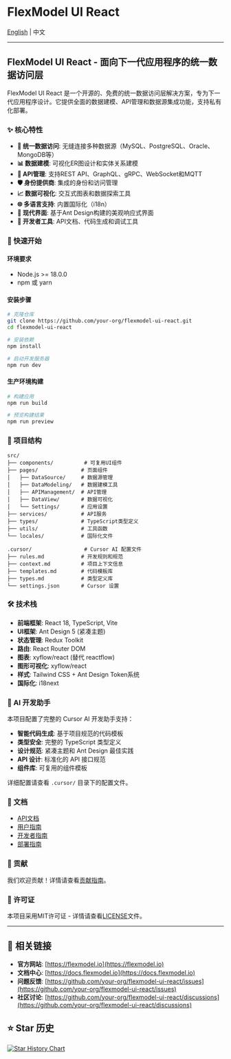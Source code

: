 # FlexModel UI React

[English](./README_EN.md) | 中文

---

## FlexModel UI React - 面向下一代应用程序的统一数据访问层

FlexModel UI React 是一个开源的、免费的统一数据访问层解决方案，专为下一代应用程序设计。它提供全面的数据建模、API管理和数据源集成功能，支持私有化部署。

### ✨ 核心特性

- **🔗 统一数据访问**: 无缝连接多种数据源（MySQL、PostgreSQL、Oracle、MongoDB等）
- **📊 数据建模**: 可视化ER图设计和实体关系建模
- **🔌 API管理**: 支持REST API、GraphQL、gRPC、WebSocket和MQTT
- **🛡️ 身份提供商**: 集成的身份和访问管理
- **📈 数据可视化**: 交互式图表和数据探索工具
- **🌐 多语言支持**: 内置国际化（i18n）
- **🎨 现代界面**: 基于Ant Design构建的美观响应式界面
- **🔧 开发者工具**: API文档、代码生成和调试工具

### 🚀 快速开始

#### 环境要求

- Node.js >= 18.0.0
- npm 或 yarn

#### 安装步骤

```bash
# 克隆仓库
git clone https://github.com/your-org/flexmodel-ui-react.git
cd flexmodel-ui-react

# 安装依赖
npm install

# 启动开发服务器
npm run dev
```

#### 生产环境构建

```bash
# 构建应用
npm run build

# 预览构建结果
npm run preview
```

### 📁 项目结构

```
src/
├── components/          # 可复用UI组件
├── pages/              # 页面组件
│   ├── DataSource/     # 数据源管理
│   ├── DataModeling/   # 数据建模工具
│   ├── APIManagement/  # API管理
│   ├── DataView/       # 数据可视化
│   └── Settings/       # 应用设置
├── services/           # API服务
├── types/              # TypeScript类型定义
├── utils/              # 工具函数
└── locales/            # 国际化文件

.cursor/                 # Cursor AI 配置文件
├── rules.md            # 开发规则和规范
├── context.md          # 项目上下文信息
├── templates.md        # 代码模板库
├── types.md            # 类型定义库
└── settings.json       # Cursor 设置
```

### 🛠️ 技术栈

- **前端框架**: React 18, TypeScript, Vite
- **UI框架**: Ant Design 5 (紧凑主题)
- **状态管理**: Redux Toolkit
- **路由**: React Router DOM
- **图表**: xyflow/react (替代 reactflow)
- **图形可视化**: xyflow/react
- **样式**: Tailwind CSS + Ant Design Token系统
- **国际化**: i18next

### 🤖 AI 开发助手

本项目配置了完整的 Cursor AI 开发助手支持：

- **智能代码生成**: 基于项目规范的代码模板
- **类型安全**: 完整的 TypeScript 类型定义
- **设计规范**: 紧凑主题和 Ant Design 最佳实践
- **API 设计**: 标准化的 API 接口规范
- **组件库**: 可复用的组件模板

详细配置请查看 `.cursor/` 目录下的配置文件。

### 📖 文档

- [API文档](./docs/api.md)
- [用户指南](./docs/user-guide.md)
- [开发者指南](./docs/developer-guide.md)
- [部署指南](./docs/deployment.md)

### 🤝 贡献

我们欢迎贡献！详情请查看[贡献指南](./CONTRIBUTING.md)。

### 📄 许可证

本项目采用MIT许可证 - 详情请查看[LICENSE](./LICENSE)文件。

---

## 🔗 相关链接

- **官方网站**: [https://flexmodel.io](https://flexmodel.io)
- **文档中心**: [https://docs.flexmodel.io](https://docs.flexmodel.io)
- **问题反馈**: [https://github.com/your-org/flexmodel-ui-react/issues](https://github.com/your-org/flexmodel-ui-react/issues)
- **社区讨论**: [https://github.com/your-org/flexmodel-ui-react/discussions](https://github.com/your-org/flexmodel-ui-react/discussions)

## ⭐ Star 历史

[![Star History Chart](https://api.star-history.com/svg?repos=your-org/flexmodel-ui-react&type=Date)](https://star-history.com/#your-org/flexmodel-ui-react&Date)
